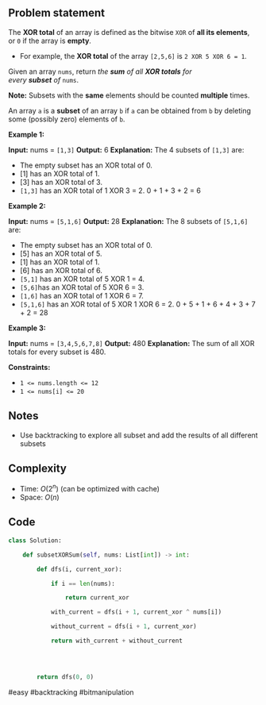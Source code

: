 ## Problem statement

The **XOR total** of an array is defined as the bitwise `XOR` of **all its elements**, or `0` if the array is **empty**.

- For example, the **XOR total** of the array `[2,5,6]` is `2 XOR 5 XOR 6 = 1`.

Given an array `nums`, return _the **sum** of all **XOR totals** for every **subset** of_ `nums`. 

**Note:** Subsets with the **same** elements should be counted **multiple** times.

An array `a` is a **subset** of an array `b` if `a` can be obtained from `b` by deleting some (possibly zero) elements of `b`.

**Example 1:**

**Input:** nums = `[1,3]`
**Output:** 6
**Explanation:** The 4 subsets of `[1,3]` are:
- The empty subset has an XOR total of 0.
- [1] has an XOR total of 1.
- [3] has an XOR total of 3.
- `[1,3]` has an XOR total of 1 XOR 3 = 2.
0 + 1 + 3 + 2 = 6

**Example 2:**

**Input:** nums = `[5,1,6]`
**Output:** 28
**Explanation:** The 8 subsets of `[5,1,6]` are:
- The empty subset has an XOR total of 0.
- [5] has an XOR total of 5.
- [1] has an XOR total of 1.
- [6] has an XOR total of 6.
- `[5,1]` has an XOR total of 5 XOR 1 = 4.
- `[5,6]`has an XOR total of 5 XOR 6 = 3.
- `[1,6]` has an XOR total of 1 XOR 6 = 7.
- `[5,1,6]` has an XOR total of 5 XOR 1 XOR 6 = 2.
0 + 5 + 1 + 6 + 4 + 3 + 7 + 2 = 28

**Example 3:**

**Input:** nums = `[3,4,5,6,7,8]`
**Output:** 480
**Explanation:** The sum of all XOR totals for every subset is 480.

**Constraints:**

- `1 <= nums.length <= 12`
- `1 <= nums[i] <= 20`
## Notes

- Use backtracking to explore all subset and add the results of all different subsets
## Complexity

- Time: $O(2^{n})$ (can be optimized with cache)
- Space: $O(n)$
## Code

```python
class Solution:

    def subsetXORSum(self, nums: List[int]) -> int:

        def dfs(i, current_xor):

            if i == len(nums):

                return current_xor

            with_current = dfs(i + 1, current_xor ^ nums[i])

            without_current = dfs(i + 1, current_xor)

            return with_current + without_current

  
  

        return dfs(0, 0)
```

#easy 
#backtracking 
#bitmanipulation